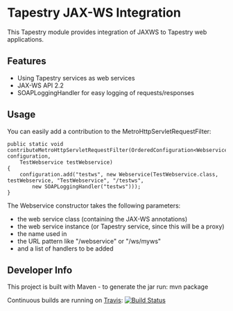 # Tapestry JAX-WS Integration

This Tapestry module provides integration of JAXWS to Tapestry web applications.

## Features

 * Using Tapestry services as web services
 * JAX-WS API 2.2
 * SOAPLoggingHandler for easy logging of requests/responses

## Usage
 
You can easily add a contribution to the MetroHttpServletRequestFilter:
 
	public static void contributeMetroHttpServletRequestFilter(OrderedConfiguration<Webservice> configuration,
		TestWebservice testWebservice)
	{
		configuration.add("testws", new Webservice(TestWebservice.class, testWebservice, "TestWebservice", "/testws",
			new SOAPLoggingHandler("testws")));
	}

The Webservice constructor takes the following parameters:

 * the web service class (containing the JAX-WS annotations)
 * the web service instance (or Tapestry service, since this will be a proxy)
 * the name used in 
 * the URL pattern like "/webservice" or "/ws/myws"
 * and a list of handlers to be added
 
## Developer Info

This project is built with Maven - to generate the jar run: mvn package 

Continuous builds are running on [Travis](http://travis-ci.org/): [![Build Status](https://secure.travis-ci.org/derkoe/tapestry-jaxws.png?branch=master)](http://travis-ci.org/derkoe/tapestry-jaxws)
